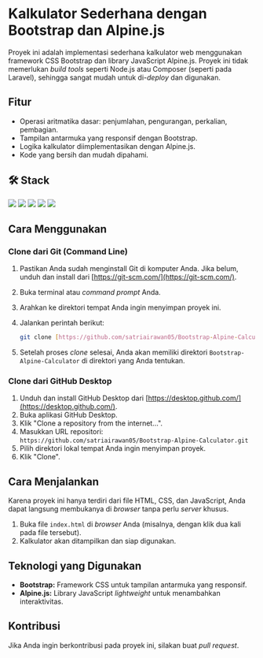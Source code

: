# Kalkulator Sederhana dengan Bootstrap dan Alpine.js

Proyek ini adalah implementasi sederhana kalkulator web menggunakan framework CSS Bootstrap dan library JavaScript Alpine.js.  Proyek ini tidak memerlukan *build tools* seperti Node.js atau Composer (seperti pada Laravel), sehingga sangat mudah untuk di-*deploy* dan digunakan.

## Fitur

*   Operasi aritmatika dasar: penjumlahan, pengurangan, perkalian, pembagian.
*   Tampilan antarmuka yang responsif dengan Bootstrap.
*   Logika kalkulator diimplementasikan dengan Alpine.js.
*   Kode yang bersih dan mudah dipahami.

## 🛠 Stack

<p>
 <img src="https://img.shields.io/badge/HTML-E34F26?logo=Html5&logoColor=white&style=ShieldStyle" />
 <img src="https://img.shields.io/badge/CSS-1572B6?logo=Css3&logoColor=white&style=ShieldStyle" />
 <img src="https://img.shields.io/badge/Javascript-F7DF1E?logo=Javascript&logoColor=white&style=ShieldStyle" />
 <img src="https://img.shields.io/badge/Bootstrap-7952B3?logo=Bootstrap&logoColor=white&style=ShieldStyle" />
  <img src="https://img.shields.io/badge/Alpine JS-77C1D2?logo=Alpine.Js&logoColor=white&style=ShieldStyle" />
</p>


## Cara Menggunakan

### Clone dari Git (Command Line)

1.  Pastikan Anda sudah menginstall Git di komputer Anda. Jika belum, unduh dan install dari [https://git-scm.com/](https://git-scm.com/).
2.  Buka terminal atau *command prompt* Anda.
3.  Arahkan ke direktori tempat Anda ingin menyimpan proyek ini.
4.  Jalankan perintah berikut:

    ```bash
    git clone [https://github.com/satriairawan05/Bootstrap-Alpine-Calculator.git](https://github.com/satriairawan05/Bootstrap-Alpine-Calculator.git)
    ```

5.  Setelah proses *clone* selesai, Anda akan memiliki direktori `Bootstrap-Alpine-Calculator` di direktori yang Anda tentukan.

### Clone dari GitHub Desktop

1.  Unduh dan install GitHub Desktop dari [https://desktop.github.com/](https://desktop.github.com/).
2.  Buka aplikasi GitHub Desktop.
3.  Klik "Clone a repository from the internet...".
4.  Masukkan URL repositori: `https://github.com/satriairawan05/Bootstrap-Alpine-Calculator.git`
5.  Pilih direktori lokal tempat Anda ingin menyimpan proyek.
6.  Klik "Clone".

## Cara Menjalankan

Karena proyek ini hanya terdiri dari file HTML, CSS, dan JavaScript, Anda dapat langsung membukanya di *browser* tanpa perlu *server* khusus.

1.  Buka file `index.html` di *browser* Anda (misalnya, dengan klik dua kali pada file tersebut).
2.  Kalkulator akan ditampilkan dan siap digunakan.

## Teknologi yang Digunakan

*   **Bootstrap:**  Framework CSS untuk tampilan antarmuka yang responsif.
*   **Alpine.js:**  Library JavaScript *lightweight* untuk menambahkan interaktivitas.

## Kontribusi

Jika Anda ingin berkontribusi pada proyek ini, silakan buat *pull request*.